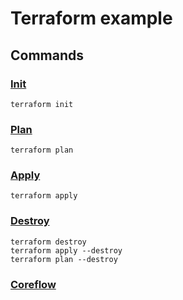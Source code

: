# Terraform example

## Commands

### [Init](https://developer.hashicorp.com/terraform/cli/commands/init)
```
terraform init
```

### [Plan](https://developer.hashicorp.com/terraform/cli/commands/plan)
```
terraform plan
```

### [Apply](https://developer.hashicorp.com/terraform/cli/commands/apply)
```
terraform apply
```
### [Destroy](https://developer.hashicorp.com/terraform/cli/commands/destroy)
```
terraform destroy
terraform apply --destroy
terraform plan --destroy
```

### [Coreflow](https://developer.hashicorp.com/terraform/intro/core-workflow)
